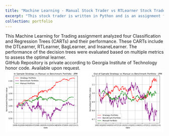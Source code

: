```yaml
---
title: "Machine Learning - Manual Stock Trader vs RTLearner Stock Trader"
excerpt: "This stock trader is written in Python and is an assignment from Machine Learning for Trading at Georgia Institute of Technology.(Click for more information)<br/><img src='/images/ML.png'>"
collection: portfolio
---
```


This Machine Learning for Trading assignment analyzed four Classification and Regression Trees (CARTs) and their performance. These CARTs include the DTLearner, RTLearner, BagLearner, and InsaneLearner. The performance of the decision trees were evaluated based on multiple metrics to assess the optimal learner.
<br/>
GitHub Repository is private according to Georgia Institute of Technology honor code. Available upon request.
<br/>
![Screenshot](/images/ML.png)
